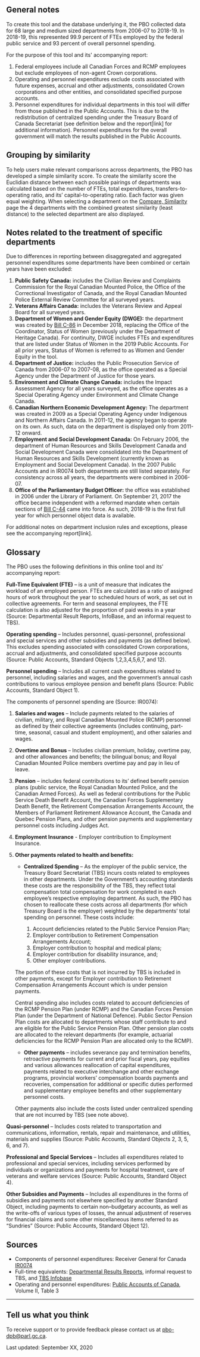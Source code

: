 ## General notes

To create this tool and the database underlying it, the PBO collected data for 68 large and medium sized departments from 2006-07 to 2018-19. In 2018-19, this represented 99.9 percent of FTEs employed by the federal public service and 93 percent of overall personnel spending. 

For the purpose of this tool and its' accompanying report: 
1.	Federal employees include all Canadian Forces and RCMP employees but exclude employees of non-agent Crown corporations.
2.	Operating and personnel expenditures exclude costs associated with future expenses, accrual and other adjustments, consolidated Crown corporations and other entities, and consolidated specified purpose accounts. 
3. Personnel expenditures for individual departments in this tool will differ from those published in the Public Accounts. This is due to the redistribution of centralized spending under the Treasury Board of Canada Secretariat (see definition below and the report[link] for additional information). Personnel expenditures for the overall government will match the results published in the Public Accounts. 

## Grouping by similarity

To help users make relevant comparisons across departments, the PBO has developed a simple similarity score. To create the similarity score the Euclidian distance between each possible pairings of departments was calculated based on the number of FTEs, total expenditures, transfers-to-operating ratio, and its’ capital-to-operating ratio. Each factor was given equal weighting. When selecting a department on the [Compare, Similarity](/#/en/compare-similarity--comparer-similarites) page the 4 departments with the combined greatest similarity (least distance) to the selected department are also displayed. 

## Notes related to the treatment of specific departments

Due to differences in reporting between disaggregated and aggregated personnel expenditures some departments have been combined or certain years have been excluded:

1. **Public Safety Canada:** includes the Civilian Review and Complaints Commission for the Royal Canadian Mounted Police, the Office of the Correctional Investigator of Canada, and the Royal Canadian Mounted Police External Review Committee for all surveyed years. 
2. **Veterans Affairs Canada:** includes the Veterans Review and Appeal Board for all surveyed years. 
3. **Department of Women and Gender Equity (DWGE):**  the department was created by [Bill C-86](https://www.parl.ca/LegisInfo/BillDetails.aspx?Language=E&billId=10127729) in December 2018, replacing the Office of the Coordinator, Status of Women (previously under the Department of Heritage Canada). For continuity, DWGE includes FTEs and expenditures that are listed under Status of Women in the 2019 Public Accounts. For all prior years, Status of Women is referred to as Women and Gender Equity in the tool. 
4. **Department of Justice:** includes the Public Prosecution Service of Canada from 2006-07 to 2007-08, as the office operated as a Special Agency under the Department of Justice for those years.
5. **Environment and Climate Change Canada:** includes the Impact Assessment Agency for all years surveyed, as the office operates as a Special Operating Agency under Environment and Climate Change Canada. 
6. **Canadian Northern Economic Development Agency:** The department was created in 2009 as a Special Operating Agency under Indigenous and Northern Affairs Canada. In 2011-12, the agency began to operate on its own. As such, data on the department is displayed only from 2011-12 onward.
7. **Employment and Social Development Canada:** On February 2006, the department of Human Resources and Skills Development Canada and Social Development Canada were consolidated into the Department of Human Resources and Skills Development (currently known as Employment and Social Development Canada). In the 2007 Public Accounts and in IR0074 both departments are still listed separately. For consistency across all years, the departments were combined in 2006-07. 
8. **Office of the Parliamentary Budget Officer:** the office was established in 2006 under the Library of Parliament. On September 21, 2017 the office became independent with a reformed mandate when certain sections of [Bill C-44](https://www.parl.ca/DocumentViewer/en/42-1/bill/c-44/royal-assent) came into force. As such, 2018-19 is the first full year for which personnel object data is available. 

For additional notes on department inclusion rules and exceptions, please see the accompanying report[link]. 

## Glossary

The PBO uses the following definitions in this online tool and its’ accompanying report: 

**Full-Time Equivalent (FTE)** – is a unit of measure that indicates the workload of an employed person. FTEs are calculated as a ratio of assigned hours of work throughout the year to scheduled hours of work, as set out in collective agreements. For term and seasonal employees, the FTE calculation is also adjusted for the proportion of paid weeks in a year (Source: Departmental Result Reports, InfoBase, and an informal request to TBS).

**Operating spending** – Includes personnel, quasi-personnel, professional and special services and other subsidies and payments (as defined below). This excludes spending associated with consolidated Crown corporations, accrual and adjustments, and consolidated specified purpose accounts (Source: Public Accounts, Standard Objects 1,2,3,4,5,6,7, and 12).

**Personnel spending** – Includes all current cash expenditures related to personnel, including salaries and wages, and the government’s annual cash contributions to various employee pension and benefit plans (Source: Public Accounts, Standard Object 1). 

The components of personnel spending are (Source: IR0074): 
1. **Salaries and wages** – Include payments related to the salaries of civilian, military, and Royal Canadian Mounted Police (RCMP) personnel as defined by their collective agreements (includes continuing, part-time, seasonal, casual and student employment), and other salaries and wages.
2. **Overtime and Bonus** – Includes civilian premium, holiday, overtime pay, and other allowances and benefits; the bilingual bonus; and Royal Canadian Mounted Police members overtime pay and pay in lieu of leave.
3. **Pension** – includes federal contributions to its’ defined benefit pension plans (public service, the Royal Canadian Mounted Police, and the Canadian Armed Forces). As well as federal contributions for the Public Service Death Benefit Account, the Canadian Forces Supplementary Death Benefit, the Retirement Compensation Arrangements Account, the Members of Parliament Retirement Allowance Account, the Canada and Quebec Pension Plans, and other pension payments and supplementary personnel costs including Judges Act.
4. **Employment Insurance** - Employer contribution to Employment Insurance.
5. **Other payments related to health and benefits:** 
    * **Centralized Spending** – As the employer of the public service, the Treasury Board Secretariat (TBS) incurs costs related to employees in other departments. Under the Government’s accounting standards these costs are the responsibility of the TBS, they reflect total compensation total compensation for work completed in each employee’s respective employing department. As such, the PBO has chosen to reallocate these costs across all departments (for which Treasury Board is the employer) weighted by the departments’ total spending on personnel. These costs include:

        1. Account deficiencies related to the Public Service Pension Plan;
        2. Employer contribution to Retirement Compensation Arrangements Account;
        3. Employer contribution to hospital and medical plans;
        4. Employer contribution for disability insurance, and;
        5. Other employer contributions. 
    
    The portion of these costs that is not incurred by TBS is included in other payments, except for Employer contribution to Retirement Compensation Arrangements Account which is under pension payments.

    Central spending also includes costs related to account deficiencies of the RCMP Pension Plan (under RCMP) and the Canadian Forces Pension Plan (under the Department of National Defence). Public Sector Pension Plan costs are allocated to departments whose staff contribute to and are eligible for the Public Service Pension Plan. Other pension plan costs are allocated to the relevant departments (for example, actuarial deficiencies for the RCMP Pension Plan are allocated only to the RCMP).
      
    * **Other payments** – includes severance pay and termination benefits, retroactive payments for current and prior fiscal years, pay equities and various allowances reallocation of capital expenditures, payments related to executive interchange and other exchange programs, provincial workers’ compensation boards payments and recoveries, compensation for additional or specific duties performed and supplementary employee benefits and other supplementary personnel costs. 
    
    Other payments also include the costs listed under centralized spending that are not incurred by TBS (see note above).

**Quasi-personnel** – Includes costs related to transportation and communications, information, rentals, repair and maintenance, and utilities, materials and supplies (Source: Public Accounts, Standard Objects 2, 3, 5, 6, and 7).

**Professional and Special Services** – Includes all expenditures related to professional and special services, including services performed by individuals or organizations and payments for hospital treatment, care of veterans and welfare services (Source: Public Accounts, Standard Object 4).

**Other Subsidies and Payments** – Includes all expenditures in the forms of subsidies and payments not elsewhere specified by another Standard Object, including payments to certain non–budgetary accounts, as well as the write-offs of various types of losses, the annual adjustment of reserves for financial claims and some other miscellaneous items referred to as “Sundries” (Source: Public Accounts, Standard Object 12).


## Sources
- Components of personnel expenditures: Receiver General for Canada [IR0074]( https://www.pbo-dpb.gc.ca/web/default/files/files/files/IR/IR0074_Public_Accounts_Personnel.pdf)
- Full-time equivalents: [Departmental Results Reports]( https://www.canada.ca/en/treasury-board-secretariat/services/departmental-performance-reports.html), informal request to TBS, and [TBS Infobase]( https://www.tbs-sct.gc.ca/ems-sgd/edb-bdd/index-eng.html#rpb/.-.-(subject.-.-'gov_gov.-.-table.-.-'programFtes.-.-columns.-.-(.-.-'*7b*7bpa_last_year_5*7d*7d.-.-'*7b*7bpa_last_year_4*7d*7d.-.-'*7b*7bpa_last_year_3*7d*7d.-.-'*7b*7bpa_last_year_2*7d*7d.-.-'*7b*7bpa_last_year*7d*7d.-.-'*7b*7bplanning_year_1*7d*7d.-.-'*7b*7bplanning_year_2*7d*7d.-.-'*7b*7bplanning_year_3*7d*7d).-.-dimension.-.-'gov_outcome.-.-filter.-.-'All))
- Operating and personnel expenditures: [Public Accounts of Canada]( https://www.tpsgc-pwgsc.gc.ca/recgen/cpc-pac/index-eng.html), Volume II, Table 3

---

## Tell us what you think

To receive support or to provide feedback please contact us at [pbo-dpb@parl.gc.ca](mailto:pbo-dpb@parl.gc.ca).

Last updated: September XX, 2020
